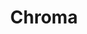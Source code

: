 ---
title: Chroma
categories:
  - vector-database
docs:
  - id: java
    url: https://java.testcontainers.org/modules/chromadb/
    maintainer: core
    example: |
      ```java
      var chromadb = new ChromaDBContainer("chromadb/chroma:0.4.22");
      ```
  - id: go
    url: https://golang.testcontainers.org/modules/chroma/
    maintainer: core
    example: |
      ```go
      chromaContainer, err := chroma.Run(ctx, "chromadb/chroma:0.4.22")
      ```
  - id: nodejs
    url: https://node.testcontainers.org/modules/chromadb/
    maintainer: core
    example: |
      ```javascript
      const container = await new ChromaDBContainer().start();
      ```
description: |
  Chroma is the AI-native open-source embedding database.
---